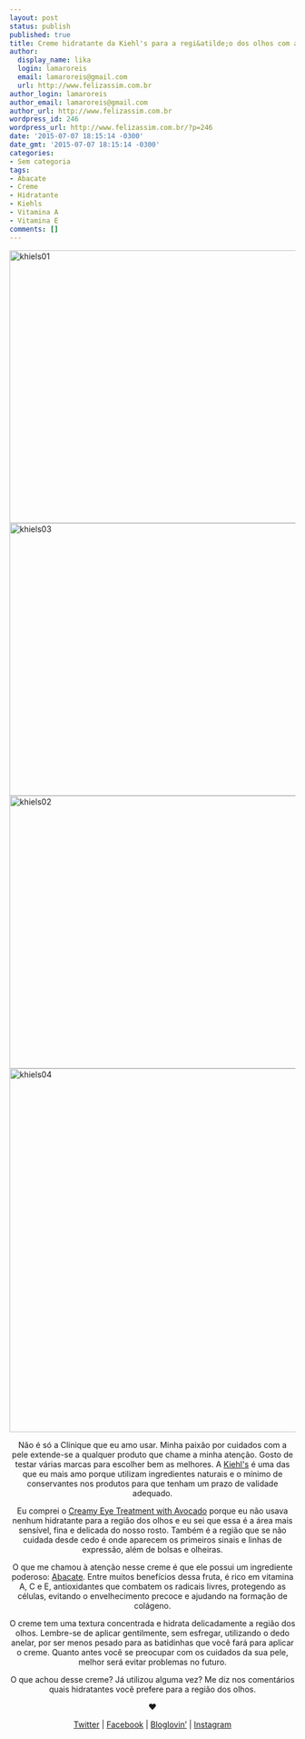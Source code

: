 ```yaml
---
layout: post
status: publish
published: true
title: Creme hidratante da Kiehl's para a regi&atilde;o dos olhos com abacate
author:
  display_name: lika
  login: lamaroreis
  email: lamaroreis@gmail.com
  url: http://www.felizassim.com.br
author_login: lamaroreis
author_email: lamaroreis@gmail.com
author_url: http://www.felizassim.com.br
wordpress_id: 246
wordpress_url: http://www.felizassim.com.br/?p=246
date: '2015-07-07 18:15:14 -0300'
date_gmt: '2015-07-07 18:15:14 -0300'
categories:
- Sem categoria
tags:
- Abacate
- Creme
- Hidratante
- Kiehls
- Vitamina A
- Vitamina E
comments: []
---
```

<p><a href="http://52.88.2.168/wp-content/uploads/2015/07/IMG_0643.jpg"><img class="aligncenter wp-image-247 size-large" src="http://52.88.2.168/wp-content/uploads/2015/07/IMG_0643-1024x768.jpg" alt="khiels01" width="640" height="480" /></a> <a href="http://52.88.2.168/wp-content/uploads/2015/07/IMG_0675.jpg"><img class="aligncenter wp-image-248 size-large" src="http://52.88.2.168/wp-content/uploads/2015/07/IMG_0675-1024x768.jpg" alt="khiels03" width="640" height="480" /></a> <a href="http://52.88.2.168/wp-content/uploads/2015/07/IMG_0722.jpg"><img class="aligncenter wp-image-249 size-large" src="http://52.88.2.168/wp-content/uploads/2015/07/IMG_0722-1024x768.jpg" alt="khiels02" width="640" height="480" /></a> <a href="http://52.88.2.168/wp-content/uploads/2015/07/IMG_3045-2.jpg"><img class="aligncenter wp-image-250 size-large" src="http://52.88.2.168/wp-content/uploads/2015/07/IMG_3045-2-1024x1024.jpg" alt="khiels04" width="640" height="640" /></a></p>
<p style="text-align: center;">N&atilde;o &eacute; s&oacute; a Clinique que eu amo usar. Minha paix&atilde;o por cuidados com a pele extende-se a qualquer produto que chame a minha aten&ccedil;&atilde;o. Gosto de testar v&aacute;rias marcas para escolher bem as melhores. A <a href="http://www.kiehls.com.br/">Kiehl's</a>&nbsp;&eacute; uma das que eu mais amo porque utilizam ingredientes naturais e o m&iacute;nimo de conservantes nos produtos para&nbsp;que&nbsp;tenham um prazo de validade adequado.</p></p>
<p style="text-align: center;">Eu comprei o <a href="http://www.kiehls.com.br/cuidados-com-o-rosto/por-necessidade/hidratar-a-pele/creamy-eye-treatment-with-avocado">Creamy Eye Treatment with Avocado</a>&nbsp;porque eu n&atilde;o usava nenhum hidratante para a regi&atilde;o dos olhos e eu sei que essa &eacute; a &aacute;rea mais sens&iacute;vel,&nbsp;fina e delicada do nosso rosto. Tamb&eacute;m &eacute; a regi&atilde;o que se n&atilde;o cuidada desde cedo &eacute; onde aparecem os primeiros sinais e linhas de express&atilde;o, al&eacute;m de bolsas e olheiras.</p></p>
<p style="text-align: center;">O que me chamou &agrave; aten&ccedil;&atilde;o nesse creme &eacute; que ele possui um ingrediente poderoso: <a href="http://www.saudedica.com.br/os-10-beneficios-do-abacate-para-saude/">Abacate</a>. Entre muitos benef&iacute;cios dessa fruta, &eacute; rico em vitamina A, C e E, antioxidantes que combatem os radicais livres, protegendo as c&eacute;lulas, evitando o envelhecimento precoce e ajudando na forma&ccedil;&atilde;o de col&aacute;geno.</p></p>
<p style="text-align: center;">O creme tem uma textura concentrada e hidrata delicadamente a regi&atilde;o dos olhos. Lembre-se de aplicar gentilmente, sem esfregar, utilizando o dedo anelar, por ser menos pesado para as batidinhas que voc&ecirc; far&aacute; para aplicar o creme.&nbsp;Quanto antes voc&ecirc; se preocupar com os cuidados da sua pele, melhor ser&aacute; evitar problemas no futuro.</p></p>
<p style="text-align: center;">O que achou desse creme? J&aacute; utilizou alguma vez? Me diz nos coment&aacute;rios quais hidratantes voc&ecirc; prefere para a regi&atilde;o dos olhos.</p></p>
<p style="text-align: center;"><b>&hearts;</b></p></p>
<p style="text-align: center;"><a href="https://twitter.com/lettiicee">Twitter</a>&nbsp;|&nbsp;<a href="http://www.facebook.com/blogfelizassim">Facebook</a>&nbsp;|&nbsp;<a href="https://www.bloglovin.com/blogs/feliz-assim-14224049">Bloglovin&rsquo;</a>&nbsp;|&nbsp;<a href="http://instagram.com/lettiicee">Instagram</a></p></p>
